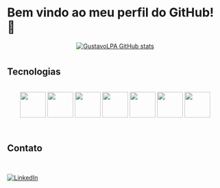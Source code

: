 # Bem vindo ao meu perfil do GitHub! 👋
<div align=center>

[![GustavoLPA GitHub stats](https://github-readme-stats.vercel.app/api?username=GustavoLPA&show_icons=true&theme=codeSTACKr&count_private=true)](https://github.com/GustavoLPA/github-readme-stats)
</div>

#
## Tecnologias
<br/>
<div align=center>
<img src="https://cdn.jsdelivr.net/gh/devicons/devicon/icons/html5/html5-original.svg" width = 60px/>
<img src="https://cdn.jsdelivr.net/gh/devicons/devicon/icons/css3/css3-original.svg" width = 60px/>
<img src="https://cdn.jsdelivr.net/gh/devicons/devicon/icons/javascript/javascript-original.svg" width = 60px/>
<img src="https://cdn.jsdelivr.net/gh/devicons/devicon/icons/sass/sass-original.svg" width = 60px/>
<img src="https://cdn.jsdelivr.net/gh/devicons/devicon/icons/python/python-original-wordmark.svg" width = 60px/>
<img src="https://cdn.jsdelivr.net/gh/devicons/devicon/icons/c/c-original.svg" width = 60px/>          
<img src="https://cdn.jsdelivr.net/gh/devicons/devicon/icons/git/git-original.svg" width = 60px/>
<br />
<br /> 
</div>


#
## Contato 
<br />

[![LinkedIn](https://img.shields.io/badge/LinkedIn-0077B5?style=for-the-badge&logo=linkedin&logoColor=white)](https://www.linkedin.com/in/gustavlopes/)
<br />
<br />
#

